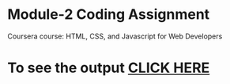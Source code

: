 

# Module-2 Coding Assignment

Coursera course: HTML, CSS, and Javascript for Web Developers

# To see the output [CLICK HERE](https://cvoluj.github.io/coursera-html-css-js-course.io/module-2/index.html)

